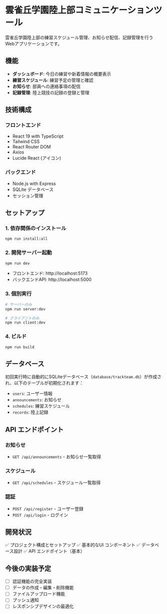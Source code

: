 # 雲雀丘学園陸上部コミュニケーションツール

雲雀丘学園陸上部の練習スケジュール管理、お知らせ配信、記録管理を行うWebアプリケーションです。

## 機能

- **ダッシュボード**: 今日の練習や新着情報の概要表示
- **練習スケジュール**: 練習予定の管理と確認
- **お知らせ**: 部員への連絡事項の配信
- **記録管理**: 陸上競技の記録の登録と管理

## 技術構成

### フロントエンド
- React 19 with TypeScript
- Tailwind CSS
- React Router DOM
- Axios
- Lucide React (アイコン)

### バックエンド
- Node.js with Express
- SQLite データベース
- セッション管理

## セットアップ

### 1. 依存関係のインストール
```bash
npm run install:all
```

### 2. 開発サーバー起動
```bash
npm run dev
```

- フロントエンド: http://localhost:5173
- バックエンドAPI: http://localhost:5000

### 3. 個別実行
```bash
# サーバーのみ
npm run server:dev

# クライアントのみ
npm run client:dev
```

### 4. ビルド
```bash
npm run build
```

## データベース

初回実行時に自動的にSQLiteデータベース（`database/trackteam.db`）が作成され、以下のテーブルが初期化されます：

- `users`: ユーザー情報
- `announcements`: お知らせ
- `schedules`: 練習スケジュール
- `records`: 陸上記録

## API エンドポイント

### お知らせ
- `GET /api/announcements` - お知らせ一覧取得

### スケジュール
- `GET /api/schedules` - スケジュール一覧取得

### 認証
- `POST /api/register` - ユーザー登録
- `POST /api/login` - ログイン

## 開発状況

✅ プロジェクト構成とセットアップ
✅ 基本的なUI コンポーネント
✅ データベース設計
✅ API エンドポイント（基本）

## 今後の実装予定

- [ ] 認証機能の完全実装
- [ ] データの作成・編集・削除機能
- [ ] ファイルアップロード機能
- [ ] プッシュ通知
- [ ] レスポンシブデザインの最適化
